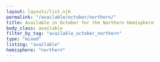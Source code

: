 ```yaml
---
layout: layouts/list.njk
permalink: "/available/october/northern/"
title: Available in October for the Northern Hemisphere
body_class: available
filter_by_tag: "available_october_northern"
type: "mixed"
listing: "available"
hemisphere: "northern"
---
```

